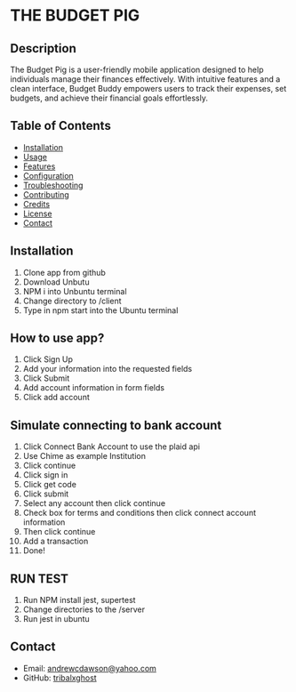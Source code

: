# THE BUDGET PIG

## Description
The Budget Pig is a user-friendly mobile application designed to help individuals manage their finances effectively. With intuitive features and a clean interface, Budget Buddy empowers users to track their expenses, set budgets, and achieve their financial goals effortlessly.

## Table of Contents
- [Installation](#installation)
- [Usage](#usage)
- [Features](#features)
- [Configuration](#configuration)
- [Troubleshooting](#troubleshooting)
- [Contributing](#contributing)
- [Credits](#credits)
- [License](#license)
- [Contact](#contact)

## Installation
1. Clone app from github
2. Download Unbutu
3. NPM i into Unbuntu terminal
4. Change directory to /client
5. Type in npm start into the Ubuntu terminal

## How to use app?

1. Click Sign Up
2. Add your information into the requested fields
3. Click Submit
4. Add account information in form fields
5. Click add account


## Simulate connecting to bank account


1. Click Connect Bank Account to use the plaid api
2. Use Chime as example Institution
3. Click continue
4. Click sign in
5. Click get code
6. Click submit
7. Select any account then click continue
8. Check box for terms and conditions then click connect account information
9. Then click continue
10. Add a transaction
11. Done!

## RUN TEST

1. Run NPM install jest, supertest
2. Change directories to the /server
3. Run jest in ubuntu





## Contact
- Email: andrewcdawson@yahoo.com
- GitHub: [tribalxghost]([link-to-github](https://github.com/tribalxghost))






